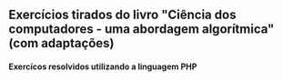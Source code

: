 ## Exercícios tirados do livro "Ciência dos computadores - uma abordagem algorítmica" (com adaptações)

#### Exercícos resolvidos utilizando a linguagem PHP

